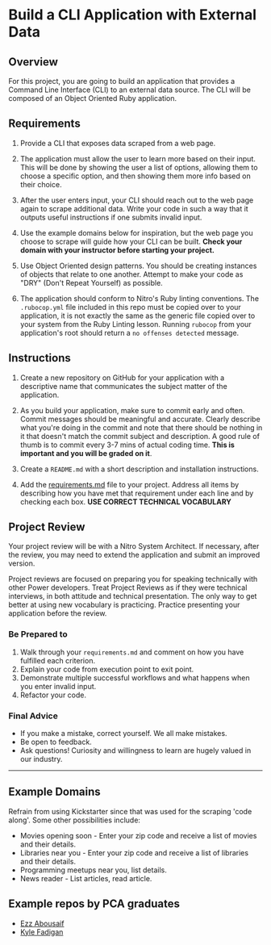 # Build a CLI Application with External Data

## Overview

For this project, you are going to build an application that provides a Command Line Interface (CLI) to an external data source. The CLI will be composed of an Object Oriented Ruby application.

## Requirements

1. Provide a CLI that exposes data scraped from a web page.

2. The application must allow the user to learn more based on their input. This will be done by showing the user a list of options, allowing them to choose a specific option, and then showing them more info based on their choice.

3. After the user enters input, your CLI should reach out to the web page again to scrape additional data. Write your code in such a way that it outputs useful instructions if one submits invalid input.

4. Use the example domains below for inspiration, but the web page you choose to scrape will guide how your CLI can be built. **Check your domain with your instructor before starting your project.**

5. Use Object Oriented design patterns. You should be creating instances of objects that relate to one another. Attempt to make your code as "DRY" (Don't Repeat Yourself) as possible.

6. The application should conform to Nitro's Ruby linting conventions. The `.rubocop.yml` file included in this repo must be copied over to your application, it is not exactly the same as the generic file copied over to your system from the Ruby Linting lesson. Running `rubocop` from your application's root should return a `no offenses detected` message.

## Instructions

1. Create a new repository on GitHub for your application with a descriptive name that communicates the subject matter of the application.

2. As you build your application, make sure to commit early and often. Commit messages should be meaningful and accurate. Clearly describe what you're doing in the commit and note that there should be nothing in it that doesn't match the commit subject and description. A good rule of thumb is to commit every 3-7 mins of actual coding time. **This is important and you will be graded on it**.

3. Create a `README.md` with a short description and installation instructions.

4. Add the [requirements.md](https://github.com/learn-co-curriculum/phrg-cli-scraping-gem-project/blob/master/requirements.md) file to your project. Address all items by describing how you have met that requirement under each line and by checking each box. **USE CORRECT TECHNICAL VOCABULARY**

## Project Review

Your project review will be with a Nitro System Architect. If necessary, after the review, you may need to extend the application and submit an improved version.

Project reviews are focused on preparing you for speaking technically with other Power developers. Treat Project Reviews as if they were technical interviews, in both attitude and technical presentation. The only way to get better at using new vocabulary is practicing. Practice presenting your application before the review.

### Be Prepared to

1. Walk through your `requirements.md` and comment on how you have fulfilled each criterion.
1. Explain your code from execution point to exit point.
1. Demonstrate multiple successful workflows and what happens when you enter invalid input.
1. Refactor your code.

### Final Advice

- If you make a mistake, correct yourself. We all make mistakes.
- Be open to feedback.
- Ask questions! Curiosity and willingness to learn are hugely valued in our industry.

---

## Example Domains

Refrain from using Kickstarter since that was used for the scraping 'code along'. Some other possibilities include:

- Movies opening soon - Enter your zip code and receive a list of movies and their details.
- Libraries near you -  Enter your zip code and receive a list of libraries and their details.
- Programming meetups near you, list details.
- News reader - List articles, read article.

## Example repos by PCA graduates

- [Ezz Abousaif](https://github.com/eabousaif/top50movielist_cli_app)
- [Kyle Fadigan](https://github.com/KFad11/DGTournament-cli-app)
